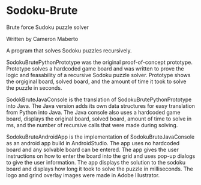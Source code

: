 # Sodoku-Brute
Brute force Sudoku puzzle solver

Written by Cameron Maberto

A program that solves Sodoku puzzles recursively.

SodokuBrutePythonPrototype was the original proof-of-concept prototype.
Prototype solves a hardcoded game board and was written to prove the logic and feasability of a recursive Sodoku puzzle solver.
Prototype shows the orgiginal board, solved board, and the amount of time it took to solve the puzzle in seconds.

SodokBruteJavaConsole is the translation of SodokuBrutePythonPrototype into Java.
The Java version adds its own data structures for easy translation from Python into Java.
The Java console also uses a hardcoded game board, displays the original board, solved board, amount of time to solve in ms, and
the number of recursive calls that were made during solving.

SodokuBruteAndroidApp is the implementation of SodokuBruteJavaConsole as an android app build in AndroidStudio. 
The app uses no hardcoded board and any solvable board can be entered. 
The app gives the user instructions on how to enter the board into the grid and uses pop-up dialogs to give the user information. 
The app displays the solution to the sodoku board and displays how long it took to solve the puzzle in milliseconds. 
The logo and grind overlay images were made in Adobe Illustrator. 
